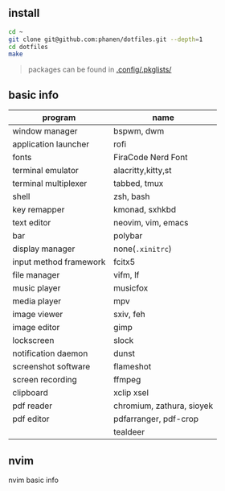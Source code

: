 ## install

```bash
cd ~
git clone git@github.com:phanen/dotfiles.git --depth=1
cd dotfiles
make
```

> packages can be found in [.config/.pkglists/](.config/.pkglists/)

## basic info

| program                | name                      |
| ---------------------- | ------------------------- |
| window manager         | bspwm, dwm                |
| application launcher   | rofi                      |
| fonts                  | FiraCode Nerd Font        |
| terminal emulator      | alacritty,kitty,st        |
| terminal multiplexer   | tabbed, tmux              |
| shell                  | zsh, bash                 |
| key remapper           | kmonad, sxhkbd            |
| text editor            | neovim, vim, emacs        |
| bar                    | polybar                   |
| display manager        | none(`.xinitrc`)          |
| input method framework | fcitx5                    |
| file manager           | vifm, lf                  |
| music player           | musicfox                  |
| media player           | mpv                       |
| image viewer           | sxiv, feh                 |
| image editor           | gimp                      |
| lockscreen             | slock                     |
| notification daemon    | dunst                     |
| screenshot software    | flameshot                 |
| screen recording       | ffmpeg                    |
| clipboard              | xclip xsel                |
| pdf reader             | chromium, zathura, sioyek |
| pdf editor             | pdfarranger, pdf-crop     |
|                        | tealdeer                  |

## nvim

nvim basic info
